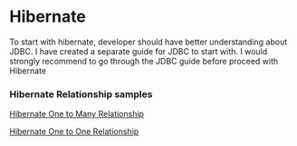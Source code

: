 # Hibernate

To start with hibernate, developer should have better understanding about JDBC. I have created a separate guide for JDBC to start with. I would strongly recommend to go through the JDBC guide before proceed with Hibernate


### Hibernate Relationship samples

[Hibernate One to Many Relationship](https://github.com/iamvickyav/hibernate-one-to-many-sample)

[Hibernate One to One Relationship](https://github.com/iamvickyav/hibernate-one-to-one-sample)
